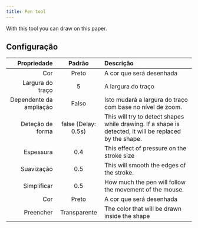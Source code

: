 ```yaml
---
title: Pen tool
---
```


With this tool you can draw on this paper.

## Configuração

|             Propriedade |                                 Padrão                                 | Descrição                                                                                                                               |
| ----------------------: | :--------------------------------------------------------------------: | :-------------------------------------------------------------------------------------------------------------------------------------- |
|                     Cor |                                  Preto                                 | A cor que será desenhada                                                                                                                |
|        Largura do traço |                                    5                                   | A largura do traço                                                                                                                      |
| Dependente da ampliação |                                  Falso                                 | Isto mudará a largura do traço com base no nível de zoom.                                                               |
|        Deteção de forma | false (Delay: 0.5s) | This will try to detect shapes while drawing. If a shape is detected, it will be replaced by the shape. |
|               Espessura |                           0.4                          | This effect of pressure on the stroke size                                                                                              |
|              Suavização |                           0.5                          | This will smooth the edges of the stroke.                                                                               |
|             Simplificar |                           0.5                          | How much the pen will follow the movement of the mouse.                                                                 |
|                     Cor |                                  Preto                                 | A cor que será desenhada                                                                                                                |
|               Preencher |                              Transparente                              | The color that will be drawn inside the shape                                                                                           |
